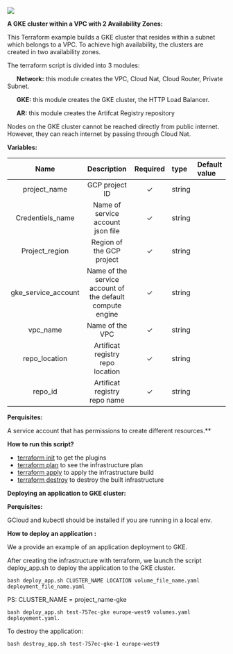 ![](Aspose.Words.44b2d664-55e1-402a-840b-ea1abd6db276.001.png)

**A GKE cluster within a VPC with 2 Availability Zones:**

This Terraform example builds a GKE cluster that resides within a subnet which belongs to a VPC. To achieve high availability, the clusters are created in two availability zones.

The terraform script is divided into 3 modules:

`	`**Network:** this module creates the VPC, Cloud Nat, Cloud Router, Private Subnet.

`	`**GKE:** this module creates the GKE cluster, the HTTP Load Balancer.

`	`**AR:** this module creates the Artifcat Registry repository 

Nodes on the GKE cluster cannot be reached directly from public internet. However, they can reach internet by passing through Cloud Nat.

**Variables:**

|**Name**|**Description**|**Required**|**type**|**Default value**|
| :-: | :-: | :-: | :- | :- |
|project\_name|GCP project ID|✓|string||
|Credentiels\_name|Name of service account json file|✓|string||
|Project\_region|Region of the GCP project|✓|string||
|gke\_service\_account|Name of the service account of the default compute engine|✓|string||
|vpc\_name|Name of the VPC|✓|string||
|repo\_location|Artificat registry repo location|✓|string||
|repo\_id|Artificat registry repo name|✓|string||

**Perquisites:**

A service account that has permissions to create different resources.** 

**How to run this script?**

- [terraform init](https://registry.terraform.io/modules/terraform-google-modules/kubernetes-engine/google/21.2.0#terraform%20init) to get the plugins
- [terraform plan](https://registry.terraform.io/modules/terraform-google-modules/kubernetes-engine/google/21.2.0#terraform%20plan) to see the infrastructure plan
- [terraform apply](https://registry.terraform.io/modules/terraform-google-modules/kubernetes-engine/google/21.2.0#terraform%20apply) to apply the infrastructure build
- [terraform destroy](https://registry.terraform.io/modules/terraform-google-modules/kubernetes-engine/google/21.2.0#terraform%20destroy) to destroy the built infrastructure

**Deploying an application to GKE cluster:**

**Perquisites:**

GCloud and kubectl should be installed if you are running in a local env.

**How to deploy an application :**

We a provide an example of an application deployment to GKE.

After creating the infrastructure with terraform, we launch the script deploy_app.sh to deploy the application to the GKE cluster.
```
bash deploy_app.sh CLUSTER_NAME LOCATION volume_file_name.yaml deployment_file_name.yaml 
```
PS: CLUSTER_NAME = project_name-gke
```
bash deploy_app.sh test-757ec-gke europe-west9 volumes.yaml deployement.yaml.
```
To destroy the application: 
```
bash destroy_app.sh test-757ec-gke-1 europe-west9
```


